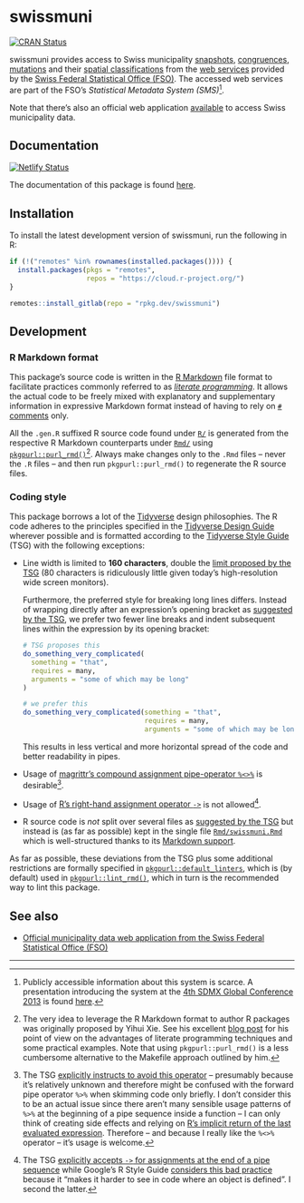 # swissmuni

<a href="https://cran.r-project.org/package=swissmuni" class="pkgdown-release"><img src="https://r-pkg.org/badges/version/swissmuni" alt="CRAN Status" /></a>

swissmuni provides access to Swiss municipality [snapshots](https://sms.bfs.admin.ch/WcfBFSSpecificService.svc/AnonymousRest/communes/snapshots), [congruences](https://sms.bfs.admin.ch/WcfBFSSpecificService.svc/AnonymousRest/communes/correspondances), [mutations](https://sms.bfs.admin.ch/WcfBFSSpecificService.svc/AnonymousRest/communes/mutations) and their [spatial classifications](https://sms.bfs.admin.ch/WcfBFSSpecificService.svc/AnonymousRest/communes/levels) from the [web services](https://www.bfs.admin.ch/bfs/de/home/dienstleistungen/forschung/api/api-gemeinde.assetdetail.15224054.html) provided by the [Swiss Federal Statistical Office (FSO)](https://www.bfs.admin.ch/bfs/en/home.html). The accessed web services are part of the FSO’s *Statistical Metadata System (SMS)*[^1].

Note that there’s also an official web application [available](https://www.agvchapp.bfs.admin.ch/de/communes/query) to access Swiss municipality data.

## Documentation

[![Netlify Status](https://api.netlify.com/api/v1/badges/9c255431-9f12-4bd9-a169-a7be1e23b985/deploy-status)](https://app.netlify.com/sites/swissmuni-rpkg-dev/deploys)

The documentation of this package is found [here](https://swissmuni.rpkg.dev).

## Installation

To install the latest development version of swissmuni, run the following in R:

``` r
if (!("remotes" %in% rownames(installed.packages()))) {
  install.packages(pkgs = "remotes",
                   repos = "https://cloud.r-project.org/")
}

remotes::install_gitlab(repo = "rpkg.dev/swissmuni")
```

## Development

### R Markdown format

This package’s source code is written in the [R Markdown](https://rmarkdown.rstudio.com/) file format to facilitate practices commonly referred to as [*literate programming*](https://en.wikipedia.org/wiki/Literate_programming). It allows the actual code to be freely mixed with explanatory and supplementary information in expressive Markdown format instead of having to rely on [`#` comments](https://cran.r-project.org/doc/manuals/r-release/R-lang.html#Comments) only.

All the `.gen.R` suffixed R source code found under [`R/`](https://gitlab.com/rpkg.dev/swissmuni/-/tree/master/R/) is generated from the respective R Markdown counterparts under [`Rmd/`](https://gitlab.com/rpkg.dev/swissmuni/-/tree/master/Rmd/) using [`pkgpurl::purl_rmd()`](https://pkgpurl.rpkg.dev/dev/reference/purl_rmd.html)[^2]. Always make changes only to the `.Rmd` files – never the `.R` files – and then run `pkgpurl::purl_rmd()` to regenerate the R source files.

### Coding style

This package borrows a lot of the [Tidyverse](https://www.tidyverse.org/) design philosophies. The R code adheres to the principles specified in the [Tidyverse Design Guide](https://principles.tidyverse.org/) wherever possible and is formatted according to the [Tidyverse Style Guide](https://style.tidyverse.org/) (TSG) with the following exceptions:

-   Line width is limited to **160 characters**, double the [limit proposed by the TSG](https://style.tidyverse.org/syntax.html#long-lines) (80 characters is ridiculously little given today’s high-resolution wide screen monitors).

    Furthermore, the preferred style for breaking long lines differs. Instead of wrapping directly after an expression’s opening bracket as [suggested by the TSG](https://style.tidyverse.org/syntax.html#long-lines), we prefer two fewer line breaks and indent subsequent lines within the expression by its opening bracket:

    ``` r
    # TSG proposes this
    do_something_very_complicated(
      something = "that",
      requires = many,
      arguments = "some of which may be long"
    )

    # we prefer this
    do_something_very_complicated(something = "that",
                                  requires = many,
                                  arguments = "some of which may be long")
    ```

    This results in less vertical and more horizontal spread of the code and better readability in pipes.

-   Usage of [magrittr’s compound assignment pipe-operator `%<>%`](https://magrittr.tidyverse.org/reference/compound.html) is desirable[^3].

-   Usage of [R’s right-hand assignment operator `->`](https://rdrr.io/r/base/assignOps.html) is not allowed[^4].

-   R source code is *not* split over several files as [suggested by the TSG](https://style.tidyverse.org/package-files.html) but instead is (as far as possible) kept in the single file [`Rmd/swissmuni.Rmd`](https://gitlab.com/rpkg.dev/swissmuni/-/tree/master/Rmd/swissmuni.Rmd) which is well-structured thanks to its [Markdown support](#r-markdown-format).

As far as possible, these deviations from the TSG plus some additional restrictions are formally specified in [`pkgpurl::default_linters`](https://pkgpurl.rpkg.dev/reference/default_linters), which is (by default) used in [`pkgpurl::lint_rmd()`](https://pkgpurl.rpkg.dev/reference/lint_rmd), which in turn is the recommended way to lint this package.

## See also

-   [Official municipality data web application from the Swiss Federal Statistical Office (FSO)](https://www.agvchapp.bfs.admin.ch/de/communes/query)

---

[^1]: Publicly accessible information about this system is scarce. A presentation introducing the system at the [4th SDMX Global Conference 2013](https://sdmx.org/?sdmx_events=4th-sdmx-global-conference) is found [here](https://web.archive.org/web/20200615113441/https://www.oecd.org/sdd/SDMX%202013%20Session%203.7%20-%20A%20statistical%20metadata%20system%20based%20on%20SDMX.pdf).

[^2]: The very idea to leverage the R Markdown format to author R packages was originally proposed by Yihui Xie. See his excellent [blog post](https://yihui.name/rlp/) for his point of view on the advantages of literate programming techniques and some practical examples. Note that using `pkgpurl::purl_rmd()` is a less cumbersome alternative to the Makefile approach outlined by him.

[^3]: The TSG [explicitly instructs to avoid this operator](https://style.tidyverse.org/pipes.html#assignment-2) – presumably because it’s relatively unknown and therefore might be confused with the forward pipe operator `%>%` when skimming code only briefly. I don’t consider this to be an actual issue since there aren’t many sensible usage patterns of `%>%` at the beginning of a pipe sequence inside a function – I can only think of creating side effects and relying on [R’s implicit return of the last evaluated expression](https://rdrr.io/r/base/function.html). Therefore – and because I really like the `%<>%` operator – it’s usage is welcome.

[^4]: The TSG [explicitly accepts `->` for assignments at the end of a pipe sequence](https://style.tidyverse.org/pipes.html#assignment-2) while Google’s R Style Guide [considers this bad practice](https://google.github.io/styleguide/Rguide.html#right-hand-assignment) because it “makes it harder to see in code where an object is defined”. I second the latter.

